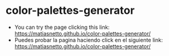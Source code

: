 # color-palettes-generator

- You can try the page clicking this link: https://matiasnetto.github.io/color-palettes-generator/
- Puedes probar la pagina haciendo click en el siguiente link: https://matiasnetto.github.io/color-palettes-generator/
